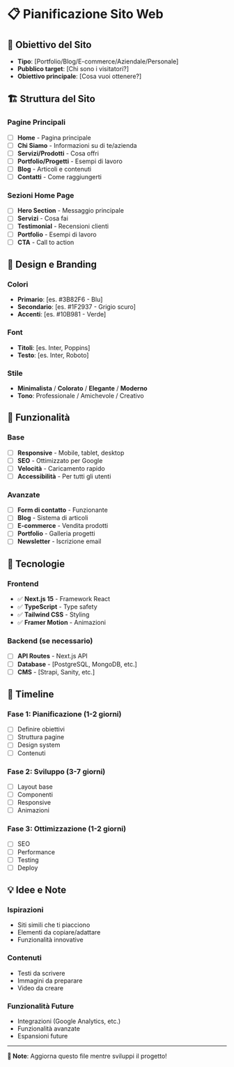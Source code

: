 # 📋 Pianificazione Sito Web

## 🎯 Obiettivo del Sito
- **Tipo**: [Portfolio/Blog/E-commerce/Aziendale/Personale]
- **Pubblico target**: [Chi sono i visitatori?]
- **Obiettivo principale**: [Cosa vuoi ottenere?]

## 🏗️ Struttura del Sito

### Pagine Principali
- [ ] **Home** - Pagina principale
- [ ] **Chi Siamo** - Informazioni su di te/azienda
- [ ] **Servizi/Prodotti** - Cosa offri
- [ ] **Portfolio/Progetti** - Esempi di lavoro
- [ ] **Blog** - Articoli e contenuti
- [ ] **Contatti** - Come raggiungerti

### Sezioni Home Page
- [ ] **Hero Section** - Messaggio principale
- [ ] **Servizi** - Cosa fai
- [ ] **Testimonial** - Recensioni clienti
- [ ] **Portfolio** - Esempi di lavoro
- [ ] **CTA** - Call to action

## 🎨 Design e Branding

### Colori
- **Primario**: [es. #3B82F6 - Blu]
- **Secondario**: [es. #1F2937 - Grigio scuro]
- **Accenti**: [es. #10B981 - Verde]

### Font
- **Titoli**: [es. Inter, Poppins]
- **Testo**: [es. Inter, Roboto]

### Stile
- **Minimalista** / **Colorato** / **Elegante** / **Moderno**
- **Tono**: Professionale / Amichevole / Creativo

## 📱 Funzionalità

### Base
- [ ] **Responsive** - Mobile, tablet, desktop
- [ ] **SEO** - Ottimizzato per Google
- [ ] **Velocità** - Caricamento rapido
- [ ] **Accessibilità** - Per tutti gli utenti

### Avanzate
- [ ] **Form di contatto** - Funzionante
- [ ] **Blog** - Sistema di articoli
- [ ] **E-commerce** - Vendita prodotti
- [ ] **Portfolio** - Galleria progetti
- [ ] **Newsletter** - Iscrizione email

## 🚀 Tecnologie

### Frontend
- ✅ **Next.js 15** - Framework React
- ✅ **TypeScript** - Type safety
- ✅ **Tailwind CSS** - Styling
- ✅ **Framer Motion** - Animazioni

### Backend (se necessario)
- [ ] **API Routes** - Next.js API
- [ ] **Database** - [PostgreSQL, MongoDB, etc.]
- [ ] **CMS** - [Strapi, Sanity, etc.]

## 📅 Timeline

### Fase 1: Pianificazione (1-2 giorni)
- [ ] Definire obiettivi
- [ ] Struttura pagine
- [ ] Design system
- [ ] Contenuti

### Fase 2: Sviluppo (3-7 giorni)
- [ ] Layout base
- [ ] Componenti
- [ ] Responsive
- [ ] Animazioni

### Fase 3: Ottimizzazione (1-2 giorni)
- [ ] SEO
- [ ] Performance
- [ ] Testing
- [ ] Deploy

## 💡 Idee e Note

### Ispirazioni
- Siti simili che ti piacciono
- Elementi da copiare/adattare
- Funzionalità innovative

### Contenuti
- Testi da scrivere
- Immagini da preparare
- Video da creare

### Funzionalità Future
- Integrazioni (Google Analytics, etc.)
- Funzionalità avanzate
- Espansioni future

---

**📝 Note**: Aggiorna questo file mentre sviluppi il progetto! 